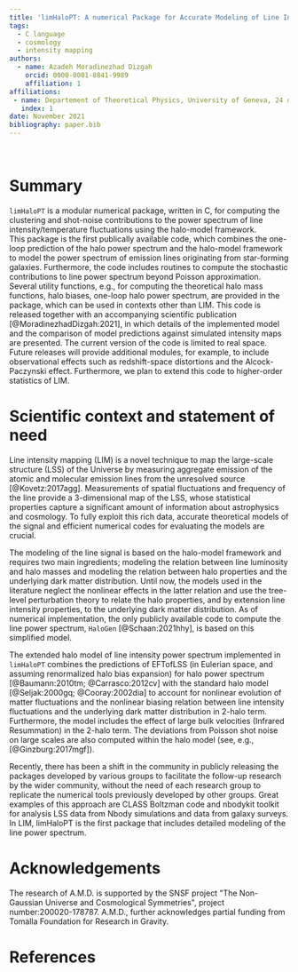 ```yaml
---
title: 'limHaloPT: A numerical Package for Accurate Modeling of Line Intensity Power spectrum'
tags:
  - C language
  - cosmology
  - intensity mapping
authors:
  - name: Azadeh Moradinezhad Dizgah
    orcid: 0000-0001-8841-9989
    affiliation: 1
affiliations:
 - name: Departement of Theoretical Physics, University of Geneva, 24 quai Ernest Ansermet, 1211 Geneva 4, Switzerland
   index: 1
date: November 2021
bibliography: paper.bib
---
```


&nbsp;
&nbsp;
&nbsp;


# Summary

`limHaloPT` is a modular numerical package, written in C, for computing the clustering and shot-noise contributions to the power spectrum of line intensity/temperature fluctuations using the halo-model framework.  
This package is the first publically available code, which combines the one-loop prediction of the halo power spectrum and the halo-model framework to model the power spectrum of emission lines originating from star-forming galaxies. Furthermore, the code includes routines to compute the stochastic contributions to line power spectrum beyond Poisson approximation. Several utility functions, e.g., for computing the theoretical halo mass functions, halo biases, one-loop halo power spectrum, are provided in the package, which can be used in contexts other than LIM. This code is released together with an accompanying scientific publication [@MoradinezhadDizgah:2021], in which details of the implemented model and the comparison of model predictions against simulated intensity maps are presented. The current version of the code is limited to real space. Future releases will provide additional modules, for example, to include observational effects such as redshift-space distortions and the Alcock-Paczynski effect. Furthermore, we plan to extend this code to higher-order statistics of LIM. 


# Scientific context and statement of need

Line intensity mapping (LIM) is a novel technique to map the large-scale structure (LSS) of the Universe by measuring aggregate emission of the atomic and molecular emission lines from the unresolved source [@Kovetz:2017agg]. Measurements of spatial fluctuations and frequency of the line provide a 3-dimensional map of the LSS, whose statistical properties capture a significant amount of information about astrophysics and cosmology. To fully exploit this rich data, accurate theoretical models of the signal and efficient numerical codes for evaluating the models are crucial. 

The modeling of the line signal is based on the halo-model framework and requires two main ingredients; modeling the relation between line luminosity and halo masses and modeling the relation between halo properties and the underlying dark matter distribution. Until now, the models used in the literature neglect the nonlinear effects in the latter relation and use the tree-level perturbation theory to relate the halo properties, and by extension line intensity properties, to the underlying dark matter distribution. As of numerical implementation, the only publicly available code to compute the line power spectrum, `HaloGen` [@Schaan:2021hhy], is based on this simplified model.   

The extended halo model of line intensity power spectrum implemented in `limHaloPT` combines the predictions of EFTofLSS (in Eulerian space, and assuming renormalized halo bias expansion) for halo power spectrum [@Baumann:2010tm; @Carrasco:2012cv] with the standard halo model [@Seljak:2000gq; @Cooray:2002dia] to account for nonlinear evolution of matter fluctuations and the nonlinear biasing relation between line intensity fluctuations and the underlying dark matter distribution in 2-halo term. Furthermore, the model includes the effect of large bulk velocities (Infrared Resummation) in the 2-halo term. The deviations from Poisson shot noise on large scales are also computed within the halo model (see, e.g., [@Ginzburg:2017mgf]).

Recently, there has been a shift in the community in publicly releasing the packages developed by various groups to facilitate the follow-up research by the wider community, without the need of each research group to replicate the numerical tools previously developed by other groups. Great examples of this approach are CLASS Boltzman code and nbodykit toolkit for analysis LSS data from Nbody simulations and data from galaxy surveys. In LIM, limHaloPT is the first package that includes detailed modeling of the line power spectrum.  

# Acknowledgements

The research of A.M.D. is supported by the SNSF project "The  Non-Gaussian  Universe and  Cosmological Symmetries", project number:200020-178787. A.M.D., further acknowledges partial funding from Tomalla Foundation for Research in Gravity. 


# References



